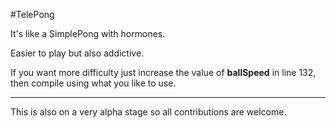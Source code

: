 #TelePong

It's like a SimplePong with hormones.

Easier to play but also addictive.

If you want more difficulty just increase the value of **ballSpeed** in line 132, then compile using what you like to use.

---
This is also on a very alpha stage so all contributions are welcome.



